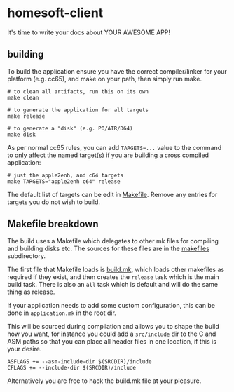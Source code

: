 # homesoft-client

It's time to write your docs about YOUR AWESOME APP!

## building

To build the application ensure you have the correct compiler/linker for your platform (e.g. cc65), and
make on your path, then simply run make.

```shell
# to clean all artifacts, run this on its own
make clean

# to generate the application for all targets
make release

# to generate a "disk" (e.g. PO/ATR/D64)
make disk
```

As per normal cc65 rules, you can add `TARGETS=...` value to the command to only affect the named target(s) if you
are building a cross compiled application:

```shell
# just the apple2enh, and c64 targets
make TARGETS="apple2enh c64" release
```

The default list of targets can be edit in [Makefile](Makefile). Remove any entries for targets you do not
wish to build.

## Makefile breakdown

The build uses a Makefile which delegates to other mk files for compiling and building disks etc.
The sources for these files are in the [makefiles](makefiles) subdirectory.

The first file that Makefile loads is [build.mk](makefiles/build.mk), which loads other makefiles as required if
they exist, and then creates the `release` task which is the main build task. There is also an `all` task which
is default and will do the same thing as release.

If your application needs to add some custom configuration, this can be done in `application.mk` in the root dir.

This will be sourced during compilation and allows you to shape the build how you want, for instance
you could add a `src/include` dir to the C and ASM paths so that you can place all header files in one location,
if this is your desire.

```make
ASFLAGS += --asm-include-dir $(SRCDIR)/include
CFLAGS += --include-dir $(SRCDIR)/include
```

Alternatively you are free to hack the build.mk file at your pleasure.
